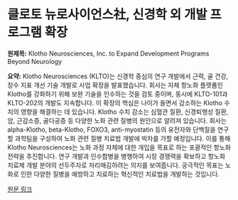 # 클로토 뉴로사이언스社, 신경학 외 개발 프로그램 확장

**원제목:** Klotho Neurosciences, Inc. to Expand Development Programs Beyond Neurology

**요약:** Klotho Neurosciences (KLTO)는 신경학 중심의 연구 개발에서 근력, 골 건강, 장수 지표 개선 기술 개발로 사업 확장을 발표했습니다.  회사는 자체 항노화 플랫폼인 Klotho를 강화하기 위해  보완 기술을 인수하는 것을 검토 중이며, 동시에 KLTO-101과 KLTO-202의 개발도 지속합니다.  이 확장의 핵심은 나이가 들면서 감소하는 Klotho 수치의 영향을 해결하는 데 있습니다.  Klotho 수치 감소는 심혈관 질환, 신경퇴행성 질환, 암, 근감소증, 골다공증 등 다양한 노화 관련 질병의 원인으로 알려져 있습니다.  회사는 alpha-Klotho, beta-Klotho, FOXO3, anti-myostatin 등의 유전자와 단백질을 연구할 과학팀을 구성하여 노화 관련 질병 치료법 개발에 박차를 가할 예정입니다.  이를 통해 Klotho Neurosciences는 노화 과정 자체에 대한 개입을 목표로 하는 포괄적인 항노화 전략을 추진합니다.  연구 개발과 인수합병을 병행하여 시장 경쟁력을 확보하고  항노화 치료제 개발 분야의 선두주자로 자리매김하려는 의지를 보여줍니다.  궁극적인 목표는  노화로 인한 다양한 질병을 예방하고 치료하는 혁신적인 치료법을 개발하는 것입니다.

[원문 링크](https://www.stocktitan.net/news/KLTO/klotho-neurosciences-inc-to-expand-development-programs-beyond-x3tv6edk0z2n.html)
